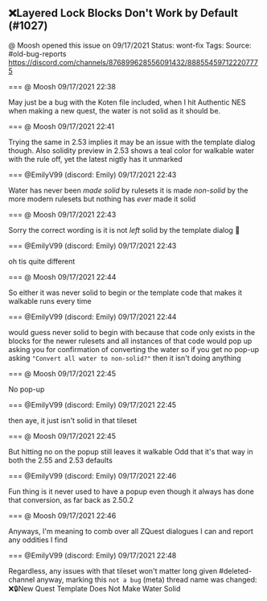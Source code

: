 ## ❌Layered Lock Blocks Don't Work by Default (#1027)
@ Moosh opened this issue on 09/17/2021
Status: wont-fix
Tags: 
Source: #old-bug-reports https://discord.com/channels/876899628556091432/888554597122207775


=== @ Moosh 09/17/2021 22:38

May just be a bug with the Koten file included, when I hit Authentic NES when making a new quest, the water is not solid as it should be.

=== @ Moosh 09/17/2021 22:41

Trying the same in 2.53 implies it may be an issue with the template dialog though. Also solidity preview in 2.53 shows a teal color for walkable water with the rule off, yet the latest nigtly has it unmarked

=== @EmilyV99 (discord: Emily) 09/17/2021 22:43

Water has never been *made solid* by rulesets
it is made *non-solid* by the more modern rulesets
but nothing has *ever* made it solid

=== @ Moosh 09/17/2021 22:43

Sorry the correct wording is it is not _left_ solid by the template dialog 🤦

=== @EmilyV99 (discord: Emily) 09/17/2021 22:43

oh
tis quite different

=== @ Moosh 09/17/2021 22:44

So either it was never solid to begin or the template code that makes it walkable runs every time

=== @EmilyV99 (discord: Emily) 09/17/2021 22:44

would guess never solid to begin with
because that code only exists in the blocks for the newer rulesets
and all instances of that code would pop up asking you for confirmation of converting the water
so if you get no pop-up asking `"Convert all water to non-solid?"` then it isn't doing anything

=== @ Moosh 09/17/2021 22:45

No pop-up

=== @EmilyV99 (discord: Emily) 09/17/2021 22:45

then aye, it just isn't solid in that tileset

=== @ Moosh 09/17/2021 22:45

But hitting no on the popup still leaves it walkable
Odd that it's that way in both the 2.55 and 2.53 defaults

=== @EmilyV99 (discord: Emily) 09/17/2021 22:46

Fun thing is it never used to have a popup even though it always has done that conversion, as far back as 2.50.2

=== @ Moosh 09/17/2021 22:46

Anyways, I'm meaning to comb over all ZQuest dialogues I can and report any oddities I find

=== @EmilyV99 (discord: Emily) 09/17/2021 22:48

Regardless, any issues with that tileset won't matter long
given #deleted-channel
anyway, marking this `not a bug`
(meta) thread name was changed: ❌🔒New Quest Template Does Not Make Water Solid

